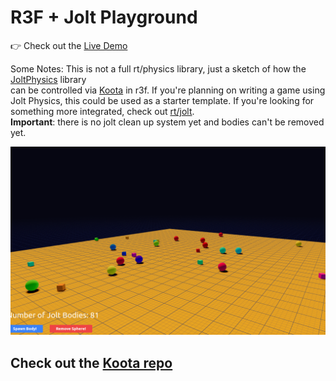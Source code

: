 # R3F + Jolt Playground

👉 Check out the [Live Demo](https://codesandbox.io/p/github/Ctrlmonster/koota-jolt-testground/main)

Some Notes:
This is not a full rt/physics library, just a sketch of how the [JoltPhysics](https://github.com/jrouwe/JoltPhysics.js/) library  
can be controlled via [Koota](https://github.com/pmndrs/koota) in r3f. If you're planning on writing a game using Jolt Physics, this
could be used as a starter template. If you're looking for something more integrated, check out [rt/jolt](https://github.com/pmndrs/react-three-jolt).<br/>
**Important**: there is no jolt clean up system yet and bodies can't be removed yet.

![screenshot_.png](screenshot_.png)


## Check out the [Koota repo](https://github.com/pmndrs/koota) ##



 


